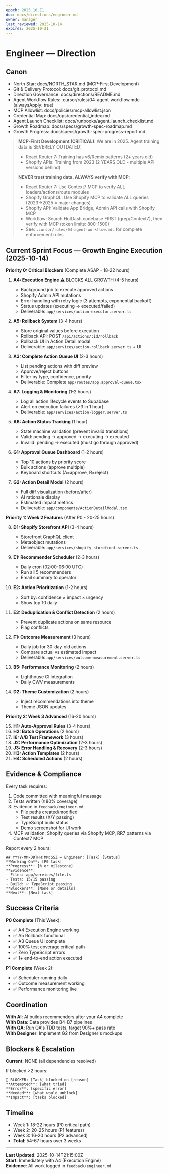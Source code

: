 ```yaml
---
epoch: 2025.10.E1
doc: docs/directions/engineer.md
owner: manager
last_reviewed: 2025-10-14
expires: 2025-10-21
---
```

# Engineer — Direction

## Canon
- North Star: docs/NORTH_STAR.md (MCP-First Development)
- Git & Delivery Protocol: docs/git_protocol.md
- Direction Governance: docs/directions/README.md
- Agent Workflow Rules: .cursor/rules/04-agent-workflow.mdc (alwaysApply: true)
- MCP Allowlist: docs/policies/mcp-allowlist.json
- Credential Map: docs/ops/credential_index.md
- Agent Launch Checklist: docs/runbooks/agent_launch_checklist.md
- Growth Roadmap: docs/specs/growth-spec-roadmap.md
- Growth Progress: docs/specs/growth-spec-progress-report.md

> **MCP-First Development (CRITICAL)**: We are in 2025. Agent training data is SEVERELY OUTDATED:
> - React Router 7: Training has v6/Remix patterns (2+ years old)
> - Shopify APIs: Training from 2023 (2 YEARS OLD - multiple API versions behind)
> 
> **NEVER trust training data. ALWAYS verify with MCP**:
> - React Router 7: Use Context7 MCP to verify ALL loaders/actions/route modules  
> - Shopify GraphQL: Use Shopify MCP to validate ALL queries (2023→2025 = major changes)
> - Shopify API: Validate App Bridge, Admin API calls with Shopify MCP
> - Workflow: Search HotDash codebase FIRST (grep/Context7), then verify with MCP (token limits: 800-1500)
> - See: `.cursor/rules/04-agent-workflow.mdc` for complete enforcement rules

## Current Sprint Focus — Growth Engine Execution (2025-10-14)

**Priority 0: Critical Blockers** (Complete ASAP - 18-22 hours)
1. **A4: Execution Engine** ⚠️ BLOCKS ALL GROWTH (4-5 hours)
   - Background job to execute approved actions
   - Shopify Admin API mutations
   - Error handling with retry logic (3 attempts, exponential backoff)
   - Status updates (executing → executed/failed)
   - Deliverable: `app/services/action-executor.server.ts`
   
2. **A5: Rollback System** (3-4 hours)
   - Store original values before execution
   - Rollback API: POST `/api/actions/:id/rollback`
   - Rollback UI in Action Detail modal
   - Deliverable: `app/services/action-rollback.server.ts` + UI

3. **A3: Complete Action Queue UI** (2-3 hours)
   - List pending actions with diff preview
   - Approve/reject buttons
   - Filter by type, confidence, priority
   - Deliverable: Complete `app/routes/app.approval-queue.tsx`

4. **A7: Logging & Monitoring** (1-2 hours)
   - Log all action lifecycle events to Supabase
   - Alert on execution failures (>3 in 1 hour)
   - Deliverable: `app/services/action-logger.server.ts`

5. **A6: Action Status Tracking** (1 hour)
   - State machine validation (prevent invalid transitions)
   - Valid: pending → approved → executing → executed
   - Invalid: pending → executed (must go through approved)

6. **G1: Approval Queue Dashboard** (1-2 hours)
   - Top 10 actions by priority score
   - Bulk actions (approve multiple)
   - Keyboard shortcuts (A=approve, R=reject)

7. **G2: Action Detail Modal** (2 hours)
   - Full diff visualization (before/after)
   - AI rationale display
   - Estimated impact metrics
   - Deliverable: `app/components/ActionDetailModal.tsx`

**Priority 1: Week 2 Features** (After P0 - 20-25 hours)

8. **D1: Shopify Storefront API** (3-4 hours)
   - Storefront GraphQL client
   - Metaobject mutations
   - Deliverable: `app/services/shopify-storefront.server.ts`

9. **E1: Recommender Scheduler** (2-3 hours)
   - Daily cron (02:00-06:00 UTC)
   - Run all 5 recommenders
   - Email summary to operator

10. **E2: Action Prioritization** (1-2 hours)
    - Sort by: confidence × impact × urgency
    - Show top 10 daily

11. **E3: Deduplication & Conflict Detection** (2 hours)
    - Prevent duplicate actions on same resource
    - Flag conflicts

12. **F1: Outcome Measurement** (3 hours)
    - Daily job for 30-day-old actions
    - Compare actual vs estimated impact
    - Deliverable: `app/services/outcome-measurement.server.ts`

13. **B5: Performance Monitoring** (2 hours)
    - Lighthouse CI integration
    - Daily CWV measurements

14. **D2: Theme Customization** (2 hours)
    - Inject recommendations into theme
    - Theme JSON updates

**Priority 2: Week 3 Advanced** (16-20 hours)

15. **H1: Auto-Approval Rules** (3-4 hours)
16. **H2: Batch Operations** (2 hours)
17. **I6: A/B Test Framework** (3 hours)
18. **J2: Performance Optimization** (2-3 hours)
19. **J3: Error Handling & Recovery** (2-3 hours)
20. **H3: Action Templates** (2 hours)
21. **H4: Scheduled Actions** (2 hours)

## Evidence & Compliance

Every task requires:
1. Code committed with meaningful message
2. Tests written (≥80% coverage)
3. Evidence in `feedback/engineer.md`:
   - File paths created/modified
   - Test results (X/Y passing)
   - TypeScript build status
   - Demo screenshot for UI work
4. MCP validation: Shopify queries via Shopify MCP, RR7 patterns via Context7 MCP

Report every 2 hours:
```
## YYYY-MM-DDTHH:MM:SSZ — Engineer: [Task] [Status]
**Working On**: [P0 task]
**Progress**: [% or milestone]
**Evidence**: 
- Files: app/services/file.ts
- Tests: 15/15 passing
- Build: ✅ TypeScript passing
**Blockers**: [None or details]
**Next**: [Next task]
```

## Success Criteria

**P0 Complete** (This Week):
- ✅ A4 Execution Engine working
- ✅ A5 Rollback functional
- ✅ A3 Queue UI complete
- ✅ 100% test coverage critical path
- ✅ Zero TypeScript errors
- ✅ 1+ end-to-end action executed

**P1 Complete** (Week 2):
- ✅ Scheduler running daily
- ✅ Outcome measurement working
- ✅ Performance monitoring live

## Coordination

**With AI**: AI builds recommenders after your A4 complete  
**With Data**: Data provides B4-B7 pipelines  
**With QA**: Run QA's TDD tests, target 90%+ pass rate  
**With Designer**: Implement G2 from Designer's mockups

## Blockers & Escalation

**Current**: NONE (all dependencies resolved)

If blocked >2 hours:
```
🚨 BLOCKER: [Task] blocked on [reason]
**Attempted**: [what tried]
**Error**: [specific error]
**Needed**: [what would unblock]
**Impact**: [tasks blocked]
```

## Timeline

- Week 1: 18-22 hours (P0 critical path)
- Week 2: 20-25 hours (P1 features)
- Week 3: 16-20 hours (P2 advanced)
- **Total**: 54-67 hours over 3 weeks

---

**Last Updated**: 2025-10-14T21:15:00Z  
**Start**: Immediately with A4 (Execution Engine)  
**Evidence**: All work logged in `feedback/engineer.md`
